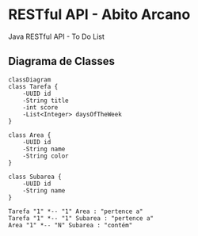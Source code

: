 # RESTful API - Abito Arcano

Java RESTful API - To Do List

## Diagrama de Classes

```mermaid
classDiagram
class Tarefa {
    -UUID id
    -String title
    -int score
    -List<Integer> daysOfTheWeek
}

class Area {
    -UUID id
    -String name
    -String color
}

class Subarea {
    -UUID id
    -String name
}

Tarefa "1" *-- "1" Area : "pertence a"
Tarefa "1" *-- "1" Subarea : "pertence a"
Area "1" *-- "N" Subarea : "contém"
```
